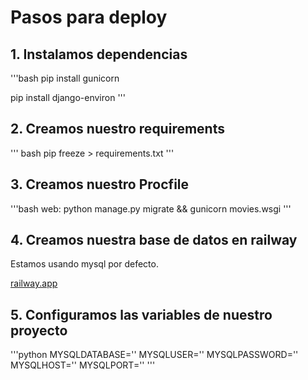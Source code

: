 # Pasos para deploy

## 1. Instalamos dependencias

'''bash
pip install gunicorn

pip install django-environ
'''
## 2. Creamos nuestro requirements
'''
bash
pip freeze > requirements.txt
'''
## 3. Creamos nuestro Procfile

'''bash
web: python manage.py migrate && gunicorn movies.wsgi
'''
## 4. Creamos nuestra base de datos en railway

Estamos usando mysql por defecto.

[railway.app](https://railway.app/)

## 5. Configuramos las variables de nuestro proyecto

'''python
MYSQLDATABASE=''
MYSQLUSER=''
MYSQLPASSWORD=''
MYSQLHOST=''
MYSQLPORT=''
'''
